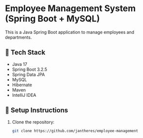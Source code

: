 # Employee Management System (Spring Boot + MySQL)

This is a Java Spring Boot application to manage employees and departments.

## 🔧 Tech Stack
- Java 17
- Spring Boot 3.2.5
- Spring Data JPA
- MySQL
- Hibernate
- Maven
- IntelliJ IDEA

## 🚀 Setup Instructions
1. Clone the repository:
   ```bash
   git clone https://github.com/jantheres/employee-management
